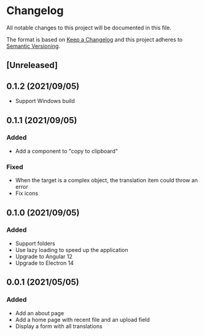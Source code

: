 # Changelog

All notable changes to this project will be documented in this file.

The format is based on [Keep a Changelog](http://keepachangelog.com/en/1.0.0/)
and this project adheres to [Semantic Versioning](http://semver.org/spec/v2.0.0.html).

## [Unreleased]

## 0.1.2 (2021/09/05)

- Support Windows build

## 0.1.1 (2021/09/05)

### Added

- Add a component to "copy to clipboard"

### Fixed

- When the target is a complex object, the translation item could throw an error
- Fix icons

## 0.1.0 (2021/09/05)

### Added

- Support folders
- Use lazy loading to speed up the application
- Upgrade to Angular 12
- Upgrade to Electron 14

## 0.0.1 (2021/05/05)

### Added

- Add an about page
- Add a home page with recent file and an upload field
- Display a form with all translations
